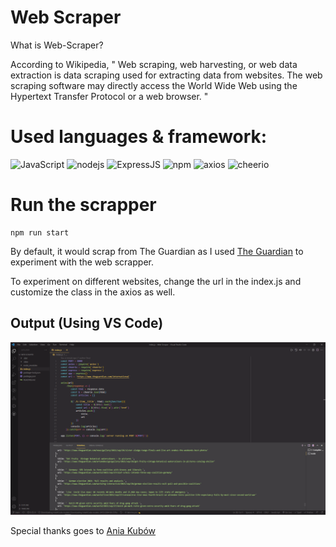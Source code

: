 # Web Scraper

What is Web-Scraper?

According to Wikipedia, " Web scraping, web harvesting, or web data extraction is data scraping used for extracting data from websites. The web scraping software may directly access the World Wide Web using the Hypertext Transfer Protocol or a web browser. "


# Used languages & framework:

![JavaScript](https://badges.aleen42.com/src/javascript.svg)
![nodejs](https://badges.aleen42.com/src/node.svg)
![ExpressJS](https://img.shields.io/badge/-ExpressJS-yellow)
![npm](https://badges.aleen42.com/src/npm.svg)
![axios](https://img.shields.io/badge/-axios-lightgrey)
![cheerio](https://img.shields.io/badge/-cheerio-lightgrey)



# Run the scrapper

```
npm run start
```
By default, it would scrap from The Guardian as I used [The Guardian](https://www.theguardian.com/international) to experiment with the web scrapper.

To experiment on different websites, change the url in the index.js and customize the class in the axios as well.


##  Output (Using VS Code)


![Output](img/output.png)


Special thanks goes to [Ania Kubów](https://www.youtube.com/channel/UC5DNytAJ6_FISueUfzZCVsw)


